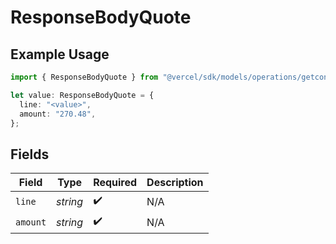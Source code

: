 # ResponseBodyQuote

## Example Usage

```typescript
import { ResponseBodyQuote } from "@vercel/sdk/models/operations/getconfigurations.js";

let value: ResponseBodyQuote = {
  line: "<value>",
  amount: "270.48",
};
```

## Fields

| Field              | Type               | Required           | Description        |
| ------------------ | ------------------ | ------------------ | ------------------ |
| `line`             | *string*           | :heavy_check_mark: | N/A                |
| `amount`           | *string*           | :heavy_check_mark: | N/A                |